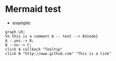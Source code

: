 # Mermaid test

* example:
```mermaid
graph LR;
%% this is a comment A -- text --> B{node}
A -.yes.-> B;
B --no--> C;
click A callback "Tooltip"
click B "http://www.github.com" "This is a link"
```
